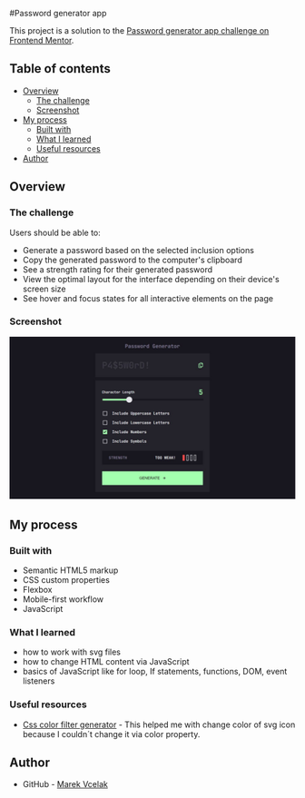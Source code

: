 #Password generator app

This project is a solution to the [Password generator app challenge on Frontend Mentor](https://www.frontendmentor.io/challenges/password-generator-app-Mr8CLycqjh).

## Table of contents

- [Overview](#overview)
  - [The challenge](#the-challenge)
  - [Screenshot](#screenshot)
- [My process](#my-process)
  - [Built with](#built-with)
  - [What I learned](#what-i-learned)
  - [Useful resources](#useful-resources)
- [Author](#author)


## Overview

### The challenge

Users should be able to:

- Generate a password based on the selected inclusion options
- Copy the generated password to the computer's clipboard
- See a strength rating for their generated password
- View the optimal layout for the interface depending on their device's screen size
- See hover and focus states for all interactive elements on the page

### Screenshot

![](./assets/images/screenshot.jpg)

## My process

### Built with

- Semantic HTML5 markup
- CSS custom properties
- Flexbox
- Mobile-first workflow
- JavaScript


### What I learned

- how to work with svg files 
- how to change HTML content via JavaScript
- basics of JavaScript like for loop, If statements, functions, DOM, event listeners

### Useful resources

- [Css color filter generator](https://angel-rs.github.io/css-color-filter-generator/) - This helped me with change   color of svg icon because I couldn´t change it via color property.


## Author

- GitHub - [Marek Vcelak](https://github.com/VcelakMarek)
